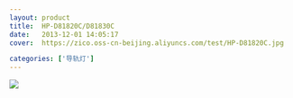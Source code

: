 ```yaml
---
layout: product
title:  HP-D81820C/D81830C
date:   2013-12-01 14:05:17
cover:	https://zico.oss-cn-beijing.aliyuncs.com/test/HP-D81820C.jpg

categories: ['导轨灯']
---
```



![](https://zico.oss-cn-beijing.aliyuncs.com/test/zjq6a.png)

